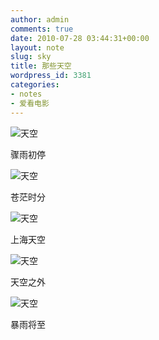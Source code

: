 ```yaml
---
author: admin
comments: true
date: 2010-07-28 03:44:31+00:00
layout: note
slug: sky
title: 那些天空
wordpress_id: 3381
categories:
- notes
- 爱看电影
---
```


![天空](http://pic.yupoo.com/ctb.my/546119b214eb/medium.jpg)

骤雨初停

![天空](http://pic.yupoo.com/ctb.my/650719b214eb/medium.jpg)

苍茫时分

![天空](http://pic.yupoo.com/ctb.my/530839b214eb/medium.jpg)

上海天空

![天空](http://pic.yupoo.com/ctb.my/879559b1fdfc/medium.jpg)

天空之外

![天空](http://pic.yupoo.com/ctb.my/908839b1fdfc/medium.jpg )

暴雨将至
